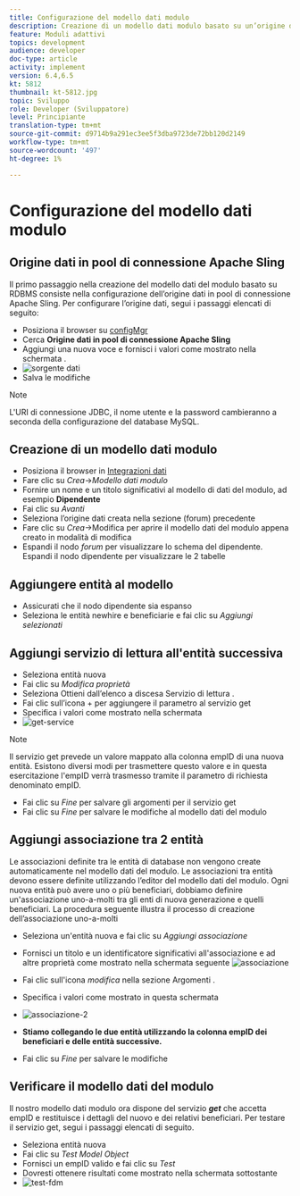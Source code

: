 ```yaml
---
title: Configurazione del modello dati modulo
description: Creazione di un modello dati modulo basato su un’origine dati RDBMS
feature: Moduli adattivi
topics: development
audience: developer
doc-type: article
activity: implement
version: 6.4,6.5
kt: 5812
thumbnail: kt-5812.jpg
topic: Sviluppo
role: Developer (Sviluppatore)
level: Principiante
translation-type: tm+mt
source-git-commit: d9714b9a291ec3ee5f3dba9723de72bb120d2149
workflow-type: tm+mt
source-wordcount: '497'
ht-degree: 1%

---
```




# Configurazione del modello dati modulo

## Origine dati in pool di connessione Apache Sling

Il primo passaggio nella creazione del modello dati del modulo basato su RDBMS consiste nella configurazione dell’origine dati in pool di connessione Apache Sling. Per configurare l’origine dati, segui i passaggi elencati di seguito:

* Posiziona il browser su [configMgr](http://localhost:4502/system/console/configMgr)
* Cerca **Origine dati in pool di connessione Apache Sling**
* Aggiungi una nuova voce e fornisci i valori come mostrato nella schermata .
* ![sorgente dati](assets/data-source.png)
* Salva le modifiche

>[!NOTE]
>L&#39;URI di connessione JDBC, il nome utente e la password cambieranno a seconda della configurazione del database MySQL.


## Creazione di un modello dati modulo

* Posiziona il browser in [Integrazioni dati](http://localhost:4502/aem/forms.html/content/dam/formsanddocuments-fdm)
* Fare clic su _Crea_->_Modello dati modulo_
* Fornire un nome e un titolo significativi al modello di dati del modulo, ad esempio **Dipendente**
* Fai clic su _Avanti_
* Seleziona l’origine dati creata nella sezione (forum) precedente
* Fare clic su _Crea_->Modifica per aprire il modello dati del modulo appena creato in modalità di modifica
* Espandi il nodo _forum_ per visualizzare lo schema del dipendente. Espandi il nodo dipendente per visualizzare le 2 tabelle

## Aggiungere entità al modello

* Assicurati che il nodo dipendente sia espanso
* Seleziona le entità newhire e beneficiarie e fai clic su _Aggiungi selezionati_

## Aggiungi servizio di lettura all&#39;entità successiva

* Seleziona entità nuova
* Fai clic su _Modifica proprietà_
* Seleziona Ottieni dall’elenco a discesa Servizio di lettura .
* Fai clic sull’icona + per aggiungere il parametro al servizio get
* Specifica i valori come mostrato nella schermata
* ![get-service](assets/get-service.png)
>[!NOTE]
> Il servizio get prevede un valore mappato alla colonna empID di una nuova entità. Esistono diversi modi per trasmettere questo valore e in questa esercitazione l&#39;empID verrà trasmesso tramite il parametro di richiesta denominato empID.
* Fai clic su _Fine_ per salvare gli argomenti per il servizio get
* Fai clic su _Fine_ per salvare le modifiche al modello dati del modulo

## Aggiungi associazione tra 2 entità

Le associazioni definite tra le entità di database non vengono create automaticamente nel modello dati del modulo. Le associazioni tra entità devono essere definite utilizzando l’editor del modello dati del modulo. Ogni nuova entità può avere uno o più beneficiari, dobbiamo definire un&#39;associazione uno-a-molti tra gli enti di nuova generazione e quelli beneficiari.
La procedura seguente illustra il processo di creazione dell’associazione uno-a-molti

* Seleziona un&#39;entità nuova e fai clic su _Aggiungi associazione_
* Fornisci un titolo e un identificatore significativi all&#39;associazione e ad altre proprietà come mostrato nella schermata seguente
   ![associazione](assets/association-entities-1.png)

* Fai clic sull&#39;icona _modifica_ nella sezione Argomenti .

* Specifica i valori come mostrato in questa schermata
* ![associazione-2](assets/association-entities.png)
* **Stiamo collegando le due entità utilizzando la colonna empID dei beneficiari e delle entità successive.**
* Fai clic su _Fine_ per salvare le modifiche

## Verificare il modello dati del modulo

Il nostro modello dati modulo ora dispone del servizio **_get_** che accetta empID e restituisce i dettagli del nuovo e dei relativi beneficiari. Per testare il servizio get, segui i passaggi elencati di seguito.

* Seleziona entità nuova
* Fai clic su _Test Model Object_
* Fornisci un empID valido e fai clic su _Test_
* Dovresti ottenere risultati come mostrato nella schermata sottostante
* ![test-fdm](assets/test-form-data-model.png)
